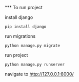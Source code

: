 *** To run project

install django

```
pip install django

```

run migrations

```
python manage.py migrate

```

run project
```
python manage.py runserver

```
navigate to http://127.0.0.1:8000/

